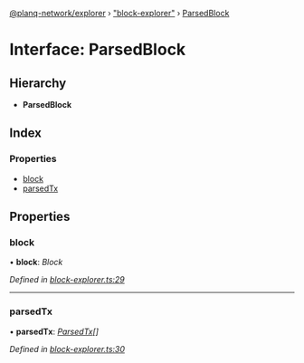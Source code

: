 [@planq-network/explorer](../README.md) › ["block-explorer"](../modules/_block_explorer_.md) › [ParsedBlock](_block_explorer_.parsedblock.md)

# Interface: ParsedBlock

## Hierarchy

* **ParsedBlock**

## Index

### Properties

* [block](_block_explorer_.parsedblock.md#block)
* [parsedTx](_block_explorer_.parsedblock.md#parsedtx)

## Properties

###  block

• **block**: *Block*

*Defined in [block-explorer.ts:29](https://github.com/planq-network/planq-sdk/blob/master/packages/sdk/explorer/src/block-explorer.ts#L29)*

___

###  parsedTx

• **parsedTx**: *[ParsedTx](_block_explorer_.parsedtx.md)[]*

*Defined in [block-explorer.ts:30](https://github.com/planq-network/planq-sdk/blob/master/packages/sdk/explorer/src/block-explorer.ts#L30)*
